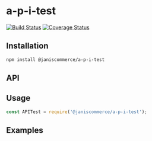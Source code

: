 # a-p-i-test

[![Build Status](https://travis-ci.org/janis-commerce/api-test.svg?branch=master)](https://travis-ci.org/janis-commerce/api-test)
[![Coverage Status](https://coveralls.io/repos/github/janis-commerce/api-test/badge.svg?branch=master)](https://coveralls.io/github/janis-commerce/api-test?branch=master)



## Installation
```sh
npm install @janiscommerce/a-p-i-test
```

## API


## Usage
```js
const APITest = require('@janiscommerce/a-p-i-test');

```

## Examples
